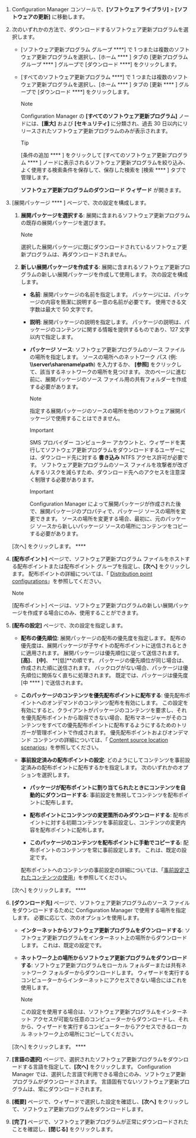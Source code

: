 1.  Configuration Manager コンソールで、**[ソフトウェア ライブラリ]** > **[ソフトウェアの更新]** に移動します。  

2.  次のいずれかの方法で、ダウンロードするソフトウェア更新プログラムを選択します。  

    -   [ソフトウェア更新プログラム グループ ****] で 1 つまたは複数のソフトウェア更新プログラムを選択し、[ホーム **** ] タブの [更新プログラム グループ **** ] グループで [ダウンロード ****] をクリックします。  

    -   [すべてのソフトウェア更新プログラム ****] で 1 つまたは複数のソフトウェア更新プログラムを選択し、[ホーム **** ] タブの [更新 **** ] グループで [ダウンロード ****] をクリックします。  

        > [!NOTE]  
        >  Configuration Manager の **[すべてのソフトウェア更新プログラム]** ノードには、**[重大]** および **[セキュリティ]** に分類され、過去 30 日以内にリリースされたソフトウェア更新プログラムのみが表示されます。  

        > [!TIP]  
        >  [条件の追加 **** ] をクリックして [すべてのソフトウェア更新プログラム **** ] ノードに表示されるソフトウェア更新プログラムを絞り込み、よく使用する検索条件を保存して、保存した検索を [検索 **** ] タブで管理します。  

         **ソフトウェア更新プログラムのダウンロード ウィザード** が開きます。  

3.  [展開パッケージ **** ] ページで、次の設定を構成します。  

    1.  **展開パッケージを選択する**: 展開に含まれるソフトウェア更新プログラムの既存の展開パッケージを選びます。  

        > [!NOTE]  
        >  選択した展開パッケージに既にダウンロードされているソフトウェア更新プログラムは、再ダウンロードされません。  

    2.  **新しい展開パッケージを作成する**: 展開に含まれるソフトウェア更新プログラムの新しい展開パッケージを作成して使用します。 次の設定を構成します。  

        -   **名前**: 展開パッケージの名前を指定します。 パッケージには、パッケージの内容を簡潔に説明する一意の名前が必要です。  使用できる文字数は最大で 50 文字です。  

        -   **説明**: 展開パッケージの説明を指定します。 パッケージの説明は、パッケージのコンテンツに関する情報を提供するものであり、127 文字以内で指定します。  

        -   **パッケージ ソース**: ソフトウェア更新プログラムのソース ファイルの場所を指定します。 ソースの場所へのネットワーク パス (例: **\\\server\sharename\path**) を入力するか、 **[参照]** をクリックして、該当するネットワークの場所を見つけます。 次のページに進む前に、展開パッケージのソース ファイル用の共有フォルダーを作成する必要があります。  

            > [!NOTE]  
            >  指定する展開パッケージのソースの場所を他のソフトウェア展開パッケージで使用することはできません。  

            > [!IMPORTANT]  
            >  SMS プロバイダー コンピューター アカウントと、ウィザードを実行してソフトウェア更新プログラムをダウンロードするユーザーには、ダウンロード先に対する **書き込み** NTFS アクセス許可が必要です。 ソフトウェア更新プログラムのソース ファイルを攻撃者が改ざんするリスクを減らすため、ダウンロード先へのアクセスを注意深く制限する必要があります。  

            > [!IMPORTANT]  
            >  Configuration Manager によって展開パッケージが作成された後で、展開パッケージのプロパティで、パッケージ ソースの場所を変更できます。 ソースの場所を変更する場合、最初に、元のパッケージ ソースから新しいパッケージ ソースの場所にコンテンツをコピーする必要があります。  

     [次へ] をクリックします。 ****  

4.  **[配布ポイント]** ページで、ソフトウェア更新プログラム ファイルをホストする配布ポイントまたは配布ポイント グループを指定し、**[次へ]** をクリックします。 配布ポイントの詳細については、「 [Distribution point configurations](../../core/servers/deploy/configure/install-and-configure-distribution-points.md#bkmk_configs)」を参照してください。  

    > [!NOTE]  
    >  [配布ポイント] ページは、ソフトウェア更新プログラムの新しい展開パッケージを作成する場合にのみ、使用することができます。  

6.  **[配布の設定]** ページで、次の設定を指定します。  

    -   **配布の優先順位**: 展開パッケージの配布の優先度を指定します。 配布の優先度は、展開パッケージが子サイトの配布ポイントに送信されるときに適用されます。 展開パッケージは優先順位に従って送信されます。 **[高]**、 **[中]**、 **[低]**の順です。 パッケージの優先順位が同じ場合は、作成された順に送信されます。 バックログがない場合、パッケージは優先順位に関係なく直ちに処理されます。 既定では、パッケージは優先度 [中 **** ] で送信されます。  

    -   **このパッケージのコンテンツを優先配布ポイントに配布する**: 優先配布ポイントへのオンデマンドのコンテンツ配布を有効にします。 この設定を有効にすると、クライアントがパッケージのコンテンツを要求し、それを優先配布ポイントから取得できない場合、配布マネージャーがそのコンテンツをすべての優先配布ポイントに配布するようにするためのトリガーが管理ポイントで作成されます。 優先配布ポイントおよびオンデマンド コンテンツの詳細については、「 [Content source location scenarios](../../core/plan-design/hierarchy/content-source-location-scenarios.md)」を参照してください。  

    -   **事前設定済みの配布ポイントの設定**: どのようにしてコンテンツを事前設定済みの配布ポイントに配布するかを指定します。 次のいずれかのオプションを選択します。  

        -   **パッケージが配布ポイントに割り当てられたときにコンテンツを自動的にダウンロードする**: 事前設定を無視してコンテンツを配布ポイントに配布します。  

        -   **配布ポイントにコンテンツの変更箇所のみダウンロードする**: 配布ポイントに対する初期コンテンツを事前設定し、コンテンツの変更内容を配布ポイントに配布します。  

        -   **このパッケージのコンテンツを配布ポイントに手動でコピーする**: 配布ポイントのコンテンツを常に事前設定します。 これは、既定の設定です。  

         配布ポイントへのコンテンツの事前設定の詳細については、「[事前設定されたコンテンツの使用](../../core/servers/deploy/configure/deploy-and-manage-content.md#bkmk_prestage)」を参照してください。  

     [次へ] をクリックします。 ****  

6.  **[ダウンロード先]** ページで、ソフトウェア更新プログラムのソース ファイルをダウンロードするために Configuration Manager で使用する場所を指定します。 必要に応じて、次のオプションを使用します。  

    -   **インターネットからソフトウェア更新プログラムをダウンロードする**: ソフトウェア更新プログラムをインターネット上の場所からダウンロードします。 これは、既定の設定です。  

    -   **ネットワーク上の場所からソフトウェア更新プログラムをダウンロードする**: ソフトウェア更新プログラムをローカル フォルダーまたは共有ネットワーク フォルダーからダウンロードします。 ウィザードを実行するコンピューターからインターネットにアクセスできない場合にはこれを使用します。  

        > [!NOTE]  
        >  この設定を使用する場合は、ソフトウェア更新プログラムをインターネット アクセスが可能な任意のコンピューターからダウンロードし、それから、ウィザードを実行するコンピューターからアクセスできるローカル ネットワーク上の場所にコピーしてください。  

     [次へ] をクリックします。 ****  

7.  **[言語の選択]** ページで、選択されたソフトウェア更新プログラムをダウンロードする言語を指定して、**[次へ]** をクリックします。 Configuration Manager では、選択した言語で利用できる場合にのみ、ソフトウェア更新プログラムがダウンロードされます。 言語固有でないソフトウェア更新プログラムは、常にダウンロードされます。  

8. **[概要]** ページで、ウィザードで選択した設定を確認し、**[次へ]** をクリックして、ソフトウェア更新プログラムをダウンロードします。  

9. **[完了]** ページで、ソフトウェア更新プログラムが正常にダウンロードされたことを確認し、**[閉じる]** をクリックします。  


<!--HONumber=Nov16_HO1-->


